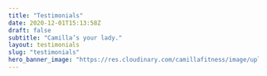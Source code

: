 ```yaml
---
title: "Testimonials"
date: 2020-12-01T15:13:58Z
draft: false
subtitle: "Camilla’s your lady."
layout: testimonials
slug: "testimonials"
hero_banner_image: "https://res.cloudinary.com/camillafitness/image/upload/v1665508832/bike-darken_rccwla.png"
---
```

